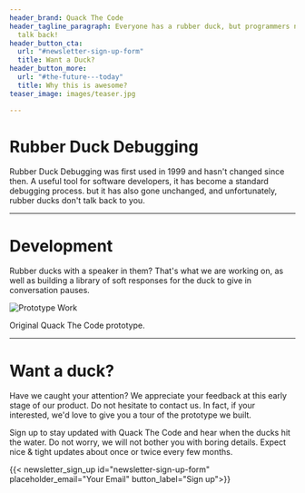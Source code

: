 ```yaml
---
header_brand: Quack The Code
header_tagline_paragraph: Everyone has a rubber duck, but programmers need them to
  talk back!
header_button_cta:
  url: "#newsletter-sign-up-form"
  title: Want a Duck?
header_button_more:
  url: "#the-future---today"
  title: Why this is awesome?
teaser_image: images/teaser.jpg

---
```

# Rubber Duck Debugging

Rubber Duck Debugging was first used in 1999 and hasn't changed since then. A useful tool for software developers, it has become a standard debugging process. but it has also gone unchanged, and unfortunately, rubber ducks don't talk back to you.

***

# Development

Rubber ducks with a speaker in them? That's what we are working on, as well as building a library of soft responses for the duck to give in conversation pauses. 

![Prototype Work](images/prototype.jpg)

Original Quack The Code prototype.

***

# Want a duck?

Have we caught your attention? We appreciate your feedback at this early stage of our product. Do not hesitate to contact us. In fact, if your interested, we'd love to give you a tour of the prototype we built.

Sign up to stay updated with Quack The Code and hear when the ducks hit the water. Do not worry, we will not bother you with boring details. Expect nice & tight updates about once or twice every few months.

{{< newsletter_sign_up id="newsletter-sign-up-form" placeholder_email="Your Email" button_label="Sign up">}}